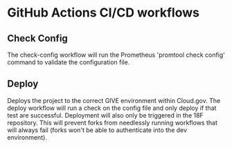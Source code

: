 # GitHub Actions CI/CD workflows

## Check Config
The check-config workflow will run the Prometheus 'promtool check config'
command to validate the configuration file.

## Deploy
Deploys the project to the correct GIVE environment within Cloud.gov. The
deploy workflow will run a check on the config file and only deploy if that
test are successful. Deployment will also only be triggered in the 18F
repository. This will prevent forks from needlessly running workflows that
will always fail (forks won't be able to authenticate into the dev environment).
